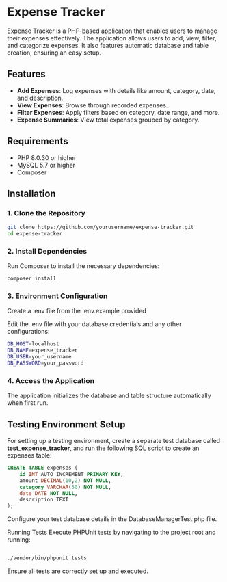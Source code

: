 # Expense Tracker

Expense Tracker is a PHP-based application that enables users to manage their expenses effectively. The application allows users to add, view, filter, and categorize expenses. It also features automatic database and table creation, ensuring an easy setup.

## Features

- **Add Expenses**: Log expenses with details like amount, category, date, and description.
- **View Expenses**: Browse through recorded expenses.
- **Filter Expenses**: Apply filters based on category, date range, and more.
- **Expense Summaries**: View total expenses grouped by category.

## Requirements

- PHP 8.0.30 or higher
- MySQL 5.7 or higher
- Composer

## Installation

### 1. Clone the Repository

```bash
git clone https://github.com/yourusername/expense-tracker.git
cd expense-tracker
```

### 2. Install Dependencies
Run Composer to install the necessary dependencies:

```bash
composer install
```
### 3. Environment Configuration
Create a .env file from the .env.example provided

Edit the .env file with your database credentials and any other configurations:

```bash
DB_HOST=localhost
DB_NAME=expense_tracker
DB_USER=your_username
DB_PASSWORD=your_password
```

### 4. Access the Application
 The application initializes the database and table structure automatically when first run.

## Testing Environment Setup
For setting up a testing environment, create a separate test database called **test_expense_tracker**, and run the following SQL script to create an expenses table:

```sql
CREATE TABLE expenses (
    id INT AUTO_INCREMENT PRIMARY KEY,
    amount DECIMAL(10,2) NOT NULL,
    category VARCHAR(50) NOT NULL,
    date DATE NOT NULL,
    description TEXT
);
``` 

Configure your test database details in the DatabaseManagerTest.php file.

Running Tests
Execute PHPUnit tests by navigating to the project root and running:

```bash

./vendor/bin/phpunit tests
```

Ensure all tests are correctly set up and executed.